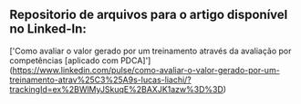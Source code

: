 ## Repositorio de arquivos para o artigo disponível no Linked-In:
['Como avaliar o valor gerado por um treinamento através da avaliação por competências [aplicado com PDCA]'] (https://www.linkedin.com/pulse/como-avaliar-o-valor-gerado-por-um-treinamento-atrav%25C3%25A9s-lucas-liachi/?trackingId=ex%2BWlMyJSkuqE%2BAXJK1azw%3D%3D)